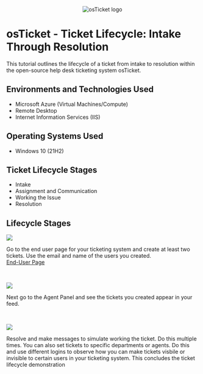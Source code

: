 <p align="center">
<img src="https://i.imgur.com/Clzj7Xs.png" alt="osTicket logo"/>
</p>

<h1>osTicket - Ticket Lifecycle: Intake Through Resolution</h1>
This tutorial outlines the lifecycle of a ticket from intake to resolution within the open-source help desk ticketing system osTicket.<br />


<h2>Environments and Technologies Used</h2>

- Microsoft Azure (Virtual Machines/Compute)
- Remote Desktop
- Internet Information Services (IIS)

<h2>Operating Systems Used </h2>

- Windows 10</b> (21H2) 

<h2>Ticket Lifecycle Stages</h2>

- Intake
- Assignment and Communication
- Working the Issue
- Resolution

<h2>Lifecycle Stages</h2>

<p>
<img src="https://i.imgur.com/UB3bu2r.png"/>
</p>
<p>
Go to the end user page for your ticketing system and create at least two tickets. Use the email and name of the users you created.<br \>
  <a href="http://localhost/osTicket/">End-User Page </a> 
</p>
<br />

<p>
<img src="https://i.imgur.com/RhqWadD.png"/>
</p>
<p>
Next go to the Agent Panel and see the tickets you created appear in your feed.
</p>
<br />

<p>
<img src="https://i.imgur.com/qy4CSnY.png"/>
</p>
<p>
Resolve and make messages to simulate working the ticket. Do this multiple times. You can also set tickets to specific departments or agents. Do this and use different logins to observe how you can make tickets visbile or invisible to certain users in your ticketing system. This concludes the ticket lifecycle demonstration
</p>
<br />
